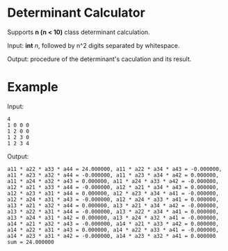 # Determinant Calculator

Supports **n (n < 10)** class determinant calculation.

Input: **int** _n_, followed by n^2 digits separated by whitespace.

Output: procedure of the determinant's caculation and its result.

# Example

Input:
```
4
1 0 0 0
1 2 0 0
1 2 3 0
1 2 3 4
```

Output:
```
a11 * a22 * a33 * a44 = 24.000000, a11 * a22 * a34 * a43 = -0.000000, a11 * a23 * a32 * a44 = -0.000000, a11 * a23 * a34 * a42 = 0.000000, a11 * a24 * a32 * a43 = 0.000000, a11 * a24 * a33 * a42 = -0.000000, a12 * a21 * a33 * a44 = -0.000000, a12 * a21 * a34 * a43 = 0.000000, a12 * a23 * a31 * a44 = 0.000000, a12 * a23 * a34 * a41 = -0.000000, a12 * a24 * a31 * a43 = -0.000000, a12 * a24 * a33 * a41 = 0.000000, a13 * a21 * a32 * a44 = 0.000000, a13 * a21 * a34 * a42 = -0.000000, a13 * a22 * a31 * a44 = -0.000000, a13 * a22 * a34 * a41 = 0.000000, a13 * a24 * a31 * a42 = 0.000000, a13 * a24 * a32 * a41 = -0.000000, a14 * a21 * a32 * a43 = -0.000000, a14 * a21 * a33 * a42 = 0.000000, a14 * a22 * a31 * a43 = 0.000000, a14 * a22 * a33 * a41 = -0.000000, a14 * a23 * a31 * a42 = -0.000000, a14 * a23 * a32 * a41 = 0.000000
sum = 24.000000
```
